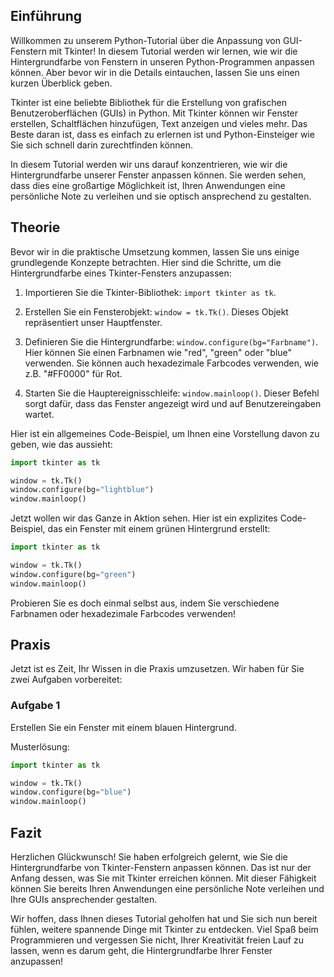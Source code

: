 ## Einführung

Willkommen zu unserem Python-Tutorial über die Anpassung von GUI-Fenstern mit Tkinter! In diesem Tutorial werden wir lernen, wie wir die Hintergrundfarbe von Fenstern in unseren Python-Programmen anpassen können. Aber bevor wir in die Details eintauchen, lassen Sie uns einen kurzen Überblick geben.

Tkinter ist eine beliebte Bibliothek für die Erstellung von grafischen Benutzeroberflächen (GUIs) in Python. Mit Tkinter können wir Fenster erstellen, Schaltflächen hinzufügen, Text anzeigen und vieles mehr. Das Beste daran ist, dass es einfach zu erlernen ist und Python-Einsteiger wie Sie sich schnell darin zurechtfinden können.

In diesem Tutorial werden wir uns darauf konzentrieren, wie wir die Hintergrundfarbe unserer Fenster anpassen können. Sie werden sehen, dass dies eine großartige Möglichkeit ist, Ihren Anwendungen eine persönliche Note zu verleihen und sie optisch ansprechend zu gestalten.

## Theorie

Bevor wir in die praktische Umsetzung kommen, lassen Sie uns einige grundlegende Konzepte betrachten. Hier sind die Schritte, um die Hintergrundfarbe eines Tkinter-Fensters anzupassen:

1. Importieren Sie die Tkinter-Bibliothek: `import tkinter as tk`.

2. Erstellen Sie ein Fensterobjekt: `window = tk.Tk()`. Dieses Objekt repräsentiert unser Hauptfenster.

3. Definieren Sie die Hintergrundfarbe: `window.configure(bg="Farbname")`. Hier können Sie einen Farbnamen wie "red", "green" oder "blue" verwenden. Sie können auch hexadezimale Farbcodes verwenden, wie z.B. "#FF0000" für Rot.

4. Starten Sie die Hauptereignisschleife: `window.mainloop()`. Dieser Befehl sorgt dafür, dass das Fenster angezeigt wird und auf Benutzereingaben wartet.

Hier ist ein allgemeines Code-Beispiel, um Ihnen eine Vorstellung davon zu geben, wie das aussieht:

```python
import tkinter as tk

window = tk.Tk()
window.configure(bg="lightblue")
window.mainloop()
```

Jetzt wollen wir das Ganze in Aktion sehen. Hier ist ein explizites Code-Beispiel, das ein Fenster mit einem grünen Hintergrund erstellt:

```python
import tkinter as tk

window = tk.Tk()
window.configure(bg="green")
window.mainloop()
```

Probieren Sie es doch einmal selbst aus, indem Sie verschiedene Farbnamen oder hexadezimale Farbcodes verwenden!

## Praxis

Jetzt ist es Zeit, Ihr Wissen in die Praxis umzusetzen. Wir haben für Sie zwei Aufgaben vorbereitet:

### Aufgabe 1

Erstellen Sie ein Fenster mit einem blauen Hintergrund.

Musterlösung:

```python
import tkinter as tk

window = tk.Tk()
window.configure(bg="blue")
window.mainloop()
```

## Fazit

Herzlichen Glückwunsch! Sie haben erfolgreich gelernt, wie Sie die Hintergrundfarbe von Tkinter-Fenstern anpassen können. Das ist nur der Anfang dessen, was Sie mit Tkinter erreichen können. Mit dieser Fähigkeit können Sie bereits Ihren Anwendungen eine persönliche Note verleihen und Ihre GUIs ansprechender gestalten.

Wir hoffen, dass Ihnen dieses Tutorial geholfen hat und Sie sich nun bereit fühlen, weitere spannende Dinge mit Tkinter zu entdecken. Viel Spaß beim Programmieren und vergessen Sie nicht, Ihrer Kreativität freien Lauf zu lassen, wenn es darum geht, die Hintergrundfarbe Ihrer Fenster anzupassen!
